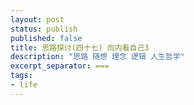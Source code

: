 ```yaml
---
layout: post
status: publish
published: false
title: 思路探讨(四十七) 向内看自己3
description: "思路 随想 理念 逻辑 人生哲学"
excerpt_separator: ===
tags:
- life
---
```



